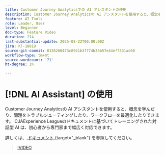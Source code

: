 ```yaml
---
title: Customer Journey Analyticsでの AI アシスタントの使用
description: Customer Journey Analyticsの AI アシスタントを使用すると、概念を学んだり、問題をトラブルシューティングしたり、ワークフローを最適化したりできます。
feature: AI Tools
role: Leader, User
level: Beginner
doc-type: Feature Video
duration: 214
last-substantial-update: 2025-08-22T00:00:00Z
jira: KT-18819
source-git-commit: 0136260473c8941b3f774b35b57e44eff331ad60
workflow-type: tm+mt
source-wordcount: '71'
ht-degree: 1%

---
```


# [!DNL AI Assistant] の使用

Customer Journey Analyticsの AI アシスタントを使用すると、概念を学んだり、問題をトラブルシューティングしたり、ワークフローを最適化したりできます。 CJAExperience Leagueのドキュメントに基づいてトレーニングされた対話型 AI は、初心者から専門家まで幅広く対応できます。

詳しくは、[ ドキュメント ](https://experienceleague.adobe.com/en/docs/analytics-platform/using/cja-overview/cja-b2c-overview/ai-assistant){target="_blank"} を参照してください。

>[!VIDEO](https://video.tv.adobe.com/v/3471136/?learn=on)
